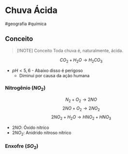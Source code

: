 # Chuva Ácida
#geografia #química 
## Conceito

> [!NOTE] Conceito
> Toda chuva é, naturalmente, ácida.

$$CO_2 + H_2O \rightarrow H_2CO_3$$
- $pH < 5,6$ - Abaixo disso é perigoso
	- Diminui por causa da ação humana

### Nitrogênio ($NO_2$)
$$
N_2 + O_2 \rightarrow 2NO
$$
$$
2NO + O_2 \rightarrow 2NO_2
$$
$$
2NO_2 + H_2O \rightarrow HNO_2 + HNO_3
$$
- $2NO$: Óxido nítrico
- $2NO_2$: Anidrido nitroso nítrico
### Enxofre ($SO_2$)

